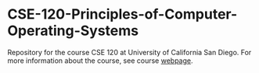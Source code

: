 # CSE-120-Principles-of-Computer-Operating-Systems
Repository for the course CSE 120 at University of California San Diego. For more information about the course, see course [webpage](https://cseweb.ucsd.edu//classes/wi22/cse120-a/).
